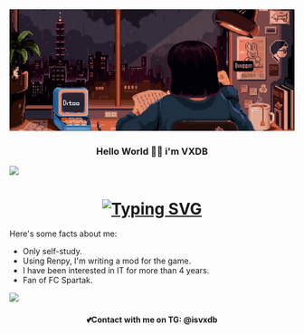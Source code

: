 <img src="welcome.gif" width="1000">
<h3 align= "center"> Hello World 👋🏼 i'm VXDB</h3>
<img src="rainbow_line.gif" width="1000">
<h1 align="center">
<a href="https://git.io/typing-svg"><img src="https://readme-typing-svg.demolab.com?font=Fira+Code&weight=500&size=25&pause=1000&background=FF9F6A00&center=true&vCenter=true&width=435&lines=Young+programmer+on+Python%F0%9F%90%8D;From+mother+Russia" alt="Typing SVG" /></a>
</h1>
 Here's some facts about me:
 
- Only self-study.
- Using Renpy, I'm writing a mod for the game.
- I have been interested in IT for more than 4 years.
- Fan of FC Spartak.
<img src="rainbow_line.gif" width="1000">
<h4 align="center">💕Contact with me on TG: @isvxdb</h4>
